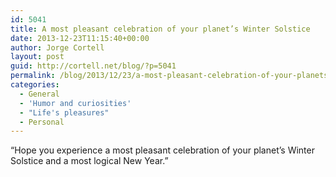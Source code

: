 ```yaml
---
id: 5041
title: A most pleasant celebration of your planet’s Winter Solstice
date: 2013-12-23T11:15:40+00:00
author: Jorge Cortell
layout: post
guid: http://cortell.net/blog/?p=5041
permalink: /blog/2013/12/23/a-most-pleasant-celebration-of-your-planets-winter-solstice/
categories:
  - General
  - 'Humor and curiosities'
  - "Life's pleasures"
  - Personal
---
```

“Hope you experience a most pleasant celebration of your planet’s Winter Solstice and a most logical New Year.”